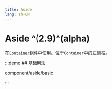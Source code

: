 ```yaml
---
title: Aside
lang: zh-CN
---
```


# Aside ^(2.9)^(alpha)

在[`Container`](/zh-CN/component/container)组件中使用。位于`Container`中的左侧栏。

:::demo ## 基础用法

component/aside/basic

:::
